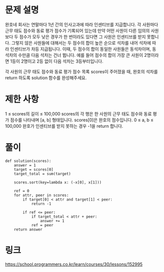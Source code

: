 # 문제 설명
완호네 회사는 연말마다 1년 간의 인사고과에 따라 인센티브를 지급합니다. 각 사원마다 근무 태도 점수와 동료 평가 점수가 기록되어 있는데 만약 어떤 사원이 다른 임의의 사원보다 두 점수가 모두 낮은 경우가 한 번이라도 있다면 그 사원은 인센티브를 받지 못합니다. 그렇지 않은 사원들에 대해서는 두 점수의 합이 높은 순으로 석차를 내어 석차에 따라 인센티브가 차등 지급됩니다. 이때, 두 점수의 합이 동일한 사원들은 동석차이며, 동석차의 수만큼 다음 석차는 건너 뜁니다. 예를 들어 점수의 합이 가장 큰 사원이 2명이라면 1등이 2명이고 2등 없이 다음 석차는 3등부터입니다.

각 사원의 근무 태도 점수와 동료 평가 점수 목록 scores이 주어졌을 때, 완호의 석차를 return 하도록 solution 함수를 완성해주세요.

# 제한 사항
1 ≤ scores의 길이 ≤ 100,000 scores의 각 행은 한 사원의 근무 태도 점수와 동료 평가 점수를 나타내며 [a, b] 형태입니다. scores[0]은 완호의 점수입니다. 0 ≤ a, b ≤ 100,000 완호가 인센티브를 받지 못하는 경우 -1을 return 합니다.



# 풀이
```python3
def solution(scores):
    answer = 1
    target = scores[0]
    target_total = sum(target)
    
    scores.sort(key=lambda x: (-x[0], x[1]))
    
    ref = 0
    for attr, peer in scores:
        if target[0] < attr and target[1] < peer:
            return -1
        
        if ref <= peer:
            if target_total < attr + peer:
                answer += 1
            ref = peer
    return answer
```

# 링크
https://school.programmers.co.kr/learn/courses/30/lessons/152995

